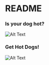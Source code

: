 # README

### Is your dog hot?

![Alt Text](https://media.giphy.com/media/2t5IZnvsdKTcs/giphy.gif)

### Get Hot Dogs!

![Alt Text](https://media.giphy.com/media/1LweXxLwVT0J2/giphy.gif)
